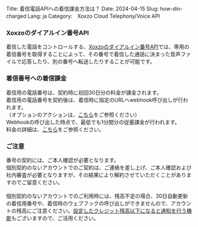 Title: 着信電話APIへの着信課金方法は？
Date: 2024-04-15
Slug: how-din-charged
Lang: ja
Category:　Xoxzo Cloud Telephony/Voice API

### Xoxzoのダイアルイン番号API
着信した電話をコントロールする、[Xoxzoのダイアルイン番号API](https://www.xoxzo.com/ja/about/voice-api/#din)では、専用の着信番号を取得することによって、その番号で着信した通話に決まった音声ファイルで応答したり、別の番号へ転送したりすることが可能です。

### 着信番号への着信課金
着信用の電話番号は、契約時に初回30日分の料金が課金されます。<br>
着信用の電話番号を契約後は、着信時に指定のURLへwebhook呼び出しが行われます。<br>
（オプションのアクションは、[こちら](https://help.xoxzo.com/ja/xoxzo-cloud-telephony/voice-api/articles/what-does-din-do/)をご参照ください）<br>
Webhookの呼び出した時点で、最低でも1分間分の従量課金が行われます。<br>
料金の詳細は、[こちら](https://www.xoxzo.com/ja/about/pricing/voice/#din)をご参照ください。<br>

### ご注意
番号の契約には、ご本人確認が必要となります。<br>
個別契約のないアカウントでのご契約は、ご連絡を差し上げ、ご本人確認および社内審査が必要となりますが、その結果により解約させていただくことがありますのでご留意ください。<br>
<br>
個別契約のないアカウントでのご利用時には、残高不足の場合、30日自動更新の着信用番号や、着信時のウェブフックの呼び出しができませんので、アカウントの残高にご注意ください。[設定したクレジット残高以下になると通知を行う機能](https://help.xoxzo.com/ja/xoxzo-cloud-telephony/account/articles/top-up-reminder/)もございますので、ご活用ください。<br>



